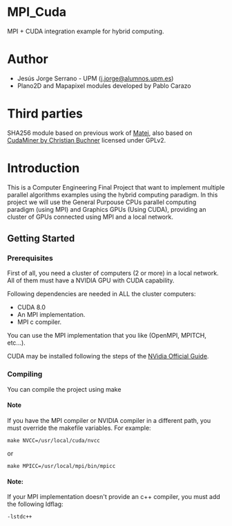 # MPI_Cuda
MPI + CUDA integration example for hybrid computing.

# Author

* Jesús Jorge Serrano - UPM (j.jorge@alumnos.upm.es)
* Plano2D and Mapapixel modules developed by Pablo Carazo

# Third parties
SHA256 module based on previous work of [Matej](https://github.com/Horkyze/CudaSHA256), also based on [CudaMiner by Christian Buchner](https://github.com/cbuchner1/CudaMiner) licensed under GPLv2.

# Introduction
This is a Computer Engineering Final Project that want to implement multiple parallel algorithms examples using the hybrid computing paradigm. In this project we will use the General Purpouse CPUs parallel computing paradigm (using MPI) and Graphics GPUs (Using CUDA), providing an cluster of GPUs connected using MPI and a local network.

## Getting Started

### Prerequisites
First of all, you need a cluster of computers (2 or more) in a local network. All of them must have a NVIDIA GPU with CUDA capability.

Following dependencies are needed in ALL the cluster computers:
* CUDA 8.0
* An MPI implementation.
* MPI c compiler.

You can use the MPI implementation that you like (OpenMPI, MPITCH, etc...).

CUDA may be installed following the steps of the [NVidia Official Guide](http://docs.nvidia.com/cuda/cuda-installation-guide-linux/index.html).

### Compiling

You can compile the project using make

#### Note

If you have the MPI compiler or NVIDIA compiler in a different path, you must override the makefile variables. For example:

```
make NVCC=/usr/local/cuda/nvcc
```

or

```
make MPICC=/usr/local/mpi/bin/mpicc
```

#### Note:

If your MPI implementation doesn't provide an c++ compiler, you must add the following  ldflag:

```
-lstdc++
```

